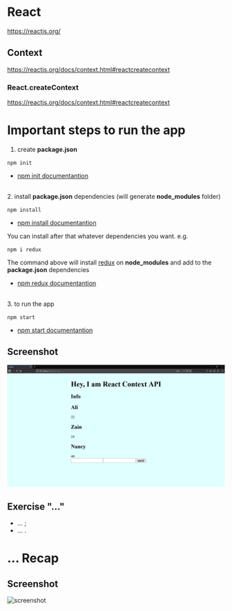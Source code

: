 # React

https://reactjs.org/

## Context

https://reactjs.org/docs/context.html#reactcreatecontext

### React.createContext

https://reactjs.org/docs/context.html#reactcreatecontext

# Important steps to run the app

1. create **package.json**

```
npm init
```

- [npm init documentantion](https://docs.npmjs.com/cli/init)

\
2. install **package.json** dependencies (will generate **node_modules** folder)

```
npm install
```

- [npm install documentantion](https://docs.npmjs.com/cli/install)

You can install after that whatever dependencies you want. e.g.

```
npm i redux
```
The command above will install [redux](https://redux.js.org/) on **node_modules** and add to the **package.json** dependencies  

- [npm redux documentantion](https://www.npmjs.com/package/redux)

\
3. to run the app

```
npm start
```
- [npm start documentantion](https://docs.npmjs.com/cli/start.html)

## Screenshot

![screenshot](./screenshot.png)

## Exercise "..."

- ... ;
- ... .

# ... Recap

## Screenshot

![screenshot](./screenshot2.png)
